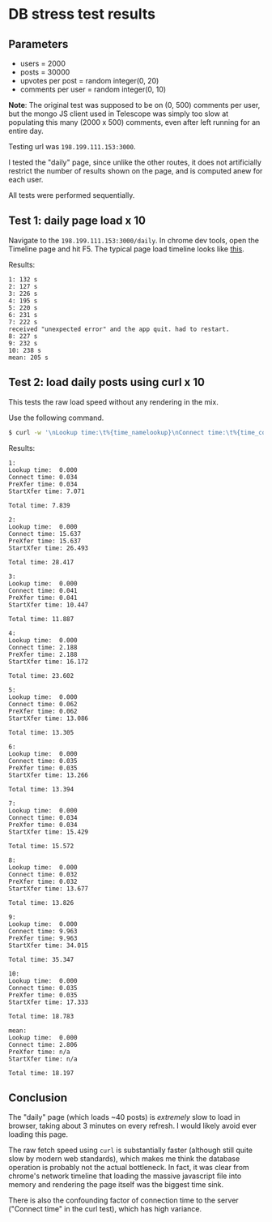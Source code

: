 # DB stress test results

## Parameters
* users = 2000
* posts = 30000
* upvotes per post = random integer(0, 20)
* comments per user = random integer(0, 10)

**Note**: The original test was supposed to be on (0, 500) comments per user, but the mongo JS client used in Telescope was simply too slow at populating this many (2000 x 500) comments, even after left running for an entire day.

Testing url was `198.199.111.153:3000`.

I tested the "daily" page, since unlike the other routes, it does not artificially restrict the number of results shown on the page, and is computed anew for each user.

All tests were performed sequentially.

## Test 1: daily page load x 10

Navigate to the `198.199.111.153:3000/daily`. 
In chrome dev tools, open the Timeline page and hit F5. The typical page load timeline looks like [this]().

Results:
```
1: 132 s
2: 127 s
3: 226 s
4: 195 s
5: 220 s
6: 231 s
7: 222 s
received "unexpected error" and the app quit. had to restart.
8: 227 s
9: 232 s
10: 238 s
mean: 205 s
```

## Test 2: load daily posts using curl x 10

This tests the raw load speed without any rendering in the mix. 

Use the following command. 

```bash
$ curl -w '\nLookup time:\t%{time_namelookup}\nConnect time:\t%{time_connect}\nPreXfer time:\t%{time_pretransfer}\nStartXfer time:\t%{time_starttransfer}\n\nTotal time:\t%{time_total}\n' -o /dev/null -s http://198.199.111.153:3000/daily
```

Results:
```
1: 
Lookup time:  0.000
Connect time: 0.034
PreXfer time: 0.034
StartXfer time: 7.071

Total time: 7.839

2: 
Lookup time:  0.000
Connect time: 15.637
PreXfer time: 15.637
StartXfer time: 26.493

Total time: 28.417

3: 
Lookup time:  0.000
Connect time: 0.041
PreXfer time: 0.041
StartXfer time: 10.447

Total time: 11.887

4: 
Lookup time:  0.000
Connect time: 2.188
PreXfer time: 2.188
StartXfer time: 16.172

Total time: 23.602

5: 
Lookup time:  0.000
Connect time: 0.062
PreXfer time: 0.062
StartXfer time: 13.086

Total time: 13.305

6: 
Lookup time:  0.000
Connect time: 0.035
PreXfer time: 0.035
StartXfer time: 13.266

Total time: 13.394

7: 
Lookup time:  0.000
Connect time: 0.034
PreXfer time: 0.034
StartXfer time: 15.429

Total time: 15.572

8: 
Lookup time:  0.000
Connect time: 0.032
PreXfer time: 0.032
StartXfer time: 13.677

Total time: 13.826

9: 
Lookup time:  0.000
Connect time: 9.963
PreXfer time: 9.963
StartXfer time: 34.015

Total time: 35.347

10: 
Lookup time:  0.000
Connect time: 0.035
PreXfer time: 0.035
StartXfer time: 17.333

Total time: 18.783

mean: 
Lookup time:  0.000
Connect time: 2.806
PreXfer time: n/a
StartXfer time: n/a

Total time: 18.197
```

## Conclusion

The "daily" page (which loads ~40 posts) is _extremely_ slow to load in browser, taking about 3 minutes on every refresh. I would likely avoid ever loading this page.

The raw fetch speed using `curl` is substantially faster (although still quite slow by modern web standards), which makes me think the database operation is probably not the actual bottleneck. In fact, it was clear from chrome's network timeline that loading the massive javascript file into memory and rendering the page itself was the biggest time sink. 

There is also the confounding factor of connection time to the server ("Connect time" in the curl test), which has high variance. 